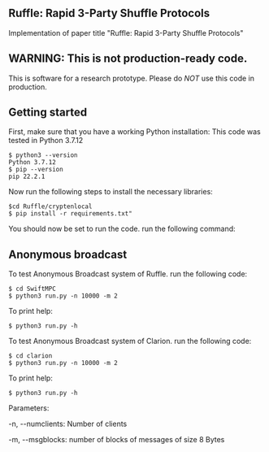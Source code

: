 ## Ruffle: Rapid 3-Party Shuffle Protocols
Implementation of paper title "Ruffle: Rapid 3-Party Shuffle Protocols"

## WARNING: This is not production-ready code.

This is software for a research prototype. Please
do *NOT* use this code in production.


## Getting started

First, make sure that you have a working Python installation:
This code was tested in Python 3.7.12

```
$ python3 --version   
Python 3.7.12
$ pip --version
pip 22.2.1
```

Now run the following steps to install the necessary libraries:

```
$cd Ruffle/cryptenlocal
$ pip install -r requirements.txt" 
```
You should now be set to run the code. run the following command:


## Anonymous broadcast
To test Anonymous Broadcast system of Ruffle. run the following code:
```
$ cd SwiftMPC
$ python3 run.py -n 10000 -m 2
```
To print help: 
```
$ python3 run.py -h
```
To test Anonymous Broadcast system of Clarion. run the following code:
```
$ cd clarion
$ python3 run.py -n 10000 -m 2
```
To print help: 
```
$ python3 run.py -h
```

Parameters:

-n, --numclients: Number of clients

-m, --msgblocks: number of blocks of messages of size 8 Bytes